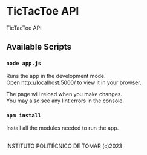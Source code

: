 # TicTacToe API
TicTacToe API

## Available Scripts

### `node app.js`

Runs the app in the development mode.\
Open [http://localhost:5000/](http://localhost:5000/) to view it in your browser.

The page will reload when you make changes.\
You may also see any lint errors in the console.

### `npm install`

Install all the modules needed to run the app.

</br>INSTITUTO POLITÉCNICO DE TOMAR (c)2023
